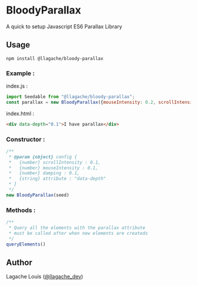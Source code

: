 # BloodyParallax
A quick to setup Javascript ES6 Parallax Library
## Usage
```
npm install @llagache/bloody-parallax
```

### Example :
index.js : 
```javascript
import Seedable from "@llagache/bloody-parallax";
const parallax = new BloodyParallax({mouseIntensity: 0.2, scrollIntensity: 0.5, damping: 0.1, attribute: "data-depth"});
```
index.html : 
```html
<div data-depth="0.1">I have parallax</div>
```
### Constructor :
```javascript
/**
 * @param {object} config { 
 *   {number} scrollIntensity : 0.1, 
 *   {number} mouseIntensity : 0.1, 
 *   {number} damping : 0.1, 
 *   {string} attribute : "data-depth"
 * }
 */
new BloodyParallax(seed)
```
### Methods :
```javascript
/**
 * Query all the elements with the parallax attribute
 * must be called after when new elements are createds
 */
queryElements()
```
## Author

Lagache Louis ([@llagache_dev](https://twitter.com/llagache_dev))
